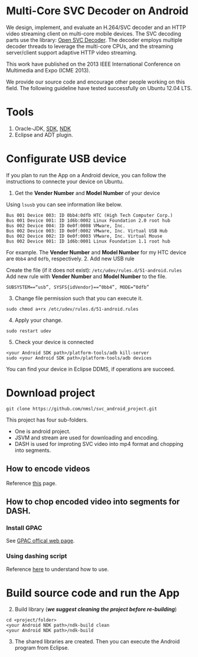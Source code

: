 Multi-Core SVC Decoder on Android
==============

We design, implement, and evaluate an H.264/SVC decoder and an HTTP video streaming client on multi-core mobile devices.
The SVC decoding parts use the library: [Open SVC Decoder](http://sourceforge.net/projects/opensvcdecoder/).
The decoder employs multiple decoder threads to leverage the multi-core CPUs, and the streaming server/client support adaptive HTTP video streaming.

This work have published on the 2013 IEEE International Conference on Multimedia and Expo (ICME 2013).

We provide our source code and encourage other people working on this field.
The following guideline have tested successfully on Ubuntu 12.04 LTS.

# Tools
1. Oracle-JDK, [SDK](http://developer.android.com/sdk/index.html), [NDK](http://developer.android.com/tools/sdk/ndk/index.html)
2. Eclipse and ADT plugin.

# Configurate USB device
If you plan to run the App on a Android device, you can follow the instructions to connecte your device on Ubuntu. 

1. Get the **Vender Number** and **Model Number** of your device

  Using `lsusb` you can see information like below.
  
  ````
  Bus 001 Device 003: ID 0bb4:0dfb HTC (High Tech Computer Corp.) 
  Bus 001 Device 001: ID 1d6b:0002 Linux Foundation 2.0 root hub
  Bus 002 Device 004: ID 0e0f:0008 VMware, Inc. 
  Bus 002 Device 003: ID 0e0f:0002 VMware, Inc. Virtual USB Hub
  Bus 002 Device 002: ID 0e0f:0003 VMware, Inc. Virtual Mouse
  Bus 002 Device 001: ID 1d6b:0001 Linux Foundation 1.1 root hub
  ````
  For example. The **Vender Number** and **Model Number** for my HTC device are `0bb4` and `0dfb`, respectively.
2. Add new USB rule

  Create the file (if it does not exist): `/etc/udev/rules.d/51-android.rules`
  Add new rule with **Vender Number** and **Model Number** to the file.
  ````
  SUBSYSTEM==“usb”, SYSFS{idVendor}==“0bb4”, MODE=“0dfb”
  ````
3. Change file permission such that you can execute it.

  ````
  sudo chmod a+rx /etc/udev/rules.d/51-android.rules
  ````
4. Apply your change.

  ````
  sudo restart udev
  ````
5. Check your device is connected

  ````
  <your Android SDK path>/platform-tools/adb kill-server 
  sudo <your Android SDK path>/platform-tools/adb devices
  ````
  You can find your device in Eclipse DDMS, if operations are succeed.
  
# Download project
`git clone https://github.com/nmsl/svc_android_project.git`

This project has four sub-folders.
* One is android project. 
* JSVM and stream are used for downloading and encoding.
* DASH is used for improting SVC video into mp4 format and chopping into segments.

## How to encode videos
Reference [this](stream/) page.

## How to chop encoded video into segments for DASH.
### Install GPAC
See [GPAC offical web page](http://gpac.wp.mines-telecom.fr/downloads/).
### Using dashing script
Reference [here](DASH) to understand how to use.

  
# Build source code and run the App
2. Build library (***we suggest cleaning the project before re-building***)

  ````
  cd <project/folder>
  <your Android NDK path>/ndk-build clean
  <your Android NDK path>/ndk-build 
  ````
3. The shared libraries are created. Then you can execute the Android program from Eclipse.
